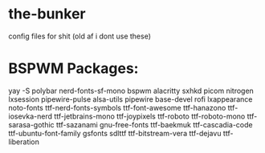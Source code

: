 # the-bunker
config files for shit (old af i dont use these) 

# BSPWM Packages:
yay -S polybar nerd-fonts-sf-mono bspwm alacritty sxhkd picom nitrogen lxsession pipewire-pulse alsa-utils pipewire base-devel rofi lxappearance noto-fonts ttf-nerd-fonts-symbols
ttf-font-awesome ttf-hanazono ttf-iosevka-nerd ttf-jetbrains-mono ttf-joypixels ttf-roboto ttf-roboto-mono ttf-sarasa-gothic ttf-sazanami gnu-free-fonts ttf-baekmuk ttf-cascadia-code ttf-ubuntu-font-family gsfonts sdlttf ttf-bitstream-vera ttf-dejavu ttf-liberation
